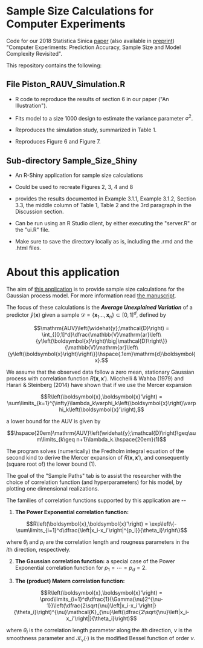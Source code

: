 # Sample Size Calculations for Computer Experiments
Code for our 2018 Statistica Sinica [paper](https://www.jstor.org/stable/44841930) (also available in [preprint](https://drive.google.com/file/d/1XF1v2Xk8dG43qT8n0zwEUeTyf8yh2WSJ/view?usp=drive_link)) "Computer Experiments: Prediction Accuracy, Sample Size and Model Complexity Revisited".


This repository contains the following:


## File Piston_RAUV_Simulation.R

- R code to reproduce the results of section 6 in our paper ("An Illustration").

- Fits model to a size 1000 design to estimate the variance parameter $\sigma^2$.
	
- Reproduces the simulation study, summarized in Table 1.

- Reproduces Figure 6 and Figure 7.


## Sub-directory Sample_Size_Shiny

- An R-Shiny application for sample size calculations

- Could be used to recreate Figures 2, 3, 4 and 8

- provides the results documented in Example 3.1.1, Example 3.1.2, Section 3.3, the middle column of Table 1, Table 2 and the 3rd paragraph in the Discussion section.

- Can be run using an R Studio client, by either executing the "server.R" or the "ui.R" file.

- Make sure to save the directory locally as is, including the .rmd and the .html files.


# About this application

The aim of [this application](https://harario.shinyapps.io/Sample_Size_Shiny/) is to provide sample size calculations for the Gaussian process model. For more information read [the manuscript](https://drive.google.com/file/d/1XF1v2Xk8dG43qT8n0zwEUeTyf8yh2WSJ/view). 

The focus of these calculations is the **_Average Unexplained Variation_** of a predictor $\widehat{y}\left(\boldsymbol{x}\right)$ given a sample $\mathcal{D}=\left\lbrace\boldsymbol{x}_1\ldots,\boldsymbol{x}_n\right\rbrace\subset [0,1]^d$, defined by 

```math
\mathrm{AUV}\left(\widehat{y};\mathcal{D}\right) = \int_{[0,1]^d}\dfrac{\mathbb{V}\mathrm{ar}\left\{y\left(\boldsymbol{x}\right)\big|\mathcal{D}\right\}}{\mathbb{V}\mathrm{ar}\left\{y\left(\boldsymbol{x}\right)\right\}}\hspace{.1em}\mathrm{d}\boldsymbol{x}.
```

We assume that the observed data follow a zero mean, stationary Gaussian process with correlation function $R\left(\boldsymbol{x},\boldsymbol{x}'\right)$. Micchelli & Wahba (1979) and Harari & Steinberg (2014) have shown that if we use the Mercer expansion
```math
R\left(\boldsymbol{x},\boldsymbol{x}'\right) = \sum\limits_{k=1}^{\infty}\lambda_k\varphi_k\left(\boldsymbol{x}\right)\varphi_k\left(\boldsymbol{x}'\right),
```
a lower bound for the AUV is given by
```math
\hspace{20em}\mathrm{AUV}\left(\widehat{y};\mathcal{D}\right)\geq\sum\limits_{k\geq n+1}\lambda_k.\hspace{20em}(1)
```
The program solves (numerically) the Fredholm integral equation of the second kind to derive the Mercer expansion of $R\left(\boldsymbol{x},\boldsymbol{x}'\right)$, and consequently (square root of) the lower bound $(1)$.

The goal of the "Sample Paths" tab is to assist the researcher with the choice of correlation function (and hyperparameters) for his model, by plotting one dimensional realizations.

The families of correlation functions supported by this application are --

1. **The Power Exponential correlation function:**
```math
R\left(\boldsymbol{x},\boldsymbol{x}'\right) = 
\exp\left\{-\sum\limits_{i=1}^d\dfrac{\left|x_i-x_i'\right|^{p_i}}{\theta_i}\right\}
```
where $\theta_i$ and $p_i$ are the correlation length and rougness parameters in the $i$th direction, respectively.

2. **The Gaussian correlation function:**
a special case of the Power Exponential correlation function for $p_1=\cdots=p_d=2$.

3. **The (product) Matern correlation function:**
```math
R\left(\boldsymbol{x},\boldsymbol{x}'\right) = \prod\limits_{i=1}^d\dfrac{1}{\Gamma(\nu)2^{\nu-1}}\left(\dfrac{2\sqrt{\nu}\left|x_i-x_i'\right|}{\theta_i}\right)^{\nu}\mathcal{K}_{\nu}\left(\dfrac{2\sqrt{\nu}\left|x_i-x_i'\right|}{\theta_i}\right)
```
where $\theta_i$ is the correlation length parameter along the $i$th direction, $\nu$ is the smoothness parameter and $\mathcal{K}_{\nu}\left(\cdot\right)$ is the modified
Bessel function of order $\nu$.

